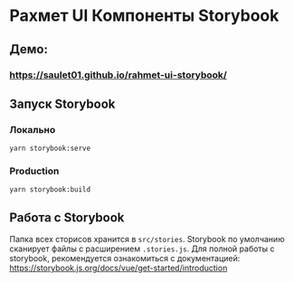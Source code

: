 # Рахмет UI Компоненты Storybook

## Демо:
### https://saulet01.github.io/rahmet-ui-storybook/

## Запуск Storybook

### Локально
```
yarn storybook:serve
```

### Production
```
yarn storybook:build
```

## Работа с Storybook
Папка всех сторисов хранится в ```src/stories```. Storybook по умолчанию сканирует файлы с расширением ```.stories.js```. Для полной работы с storybook, рекомендуется ознакомиться с документацией: https://storybook.js.org/docs/vue/get-started/introduction